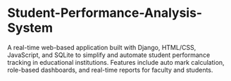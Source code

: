 # Student-Performance-Analysis-System
A real-time web-based application built with Django, HTML/CSS, JavaScript, and SQLite to simplify and automate student performance tracking in educational institutions.  Features include auto mark calculation, role-based dashboards, and real-time reports for faculty and students.
